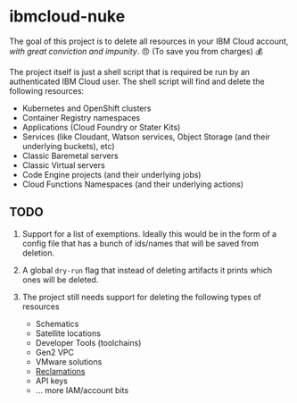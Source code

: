 # ibmcloud-nuke

The goal of this project is to delete all resources in your IBM Cloud account, _with great conviction and impunity_. 😠 (To save you from charges) 💰

The project itself is just a shell script that is required be run by an authenticated IBM Cloud user. The shell script will find and delete the following resources:

* Kubernetes and OpenShift clusters
* Container Registry namespaces
* Applications (Cloud Foundry or Stater Kits)
* Services (like Cloudant, Watson services, Object Storage (and their underlying buckets), etc)
* Classic Baremetal servers
* Classic Virtual servers
* Code Engine projects (and their underlying jobs)
* Cloud Functions Namespaces (and their underlying actions)

## TODO

1. Support for a list of exemptions. Ideally this would be in the form of a config file that has a bunch of ids/names that will be saved from deletion.

2. A global `dry-run` flag that instead of deleting artifacts it prints which ones will be deleted.

3. The project still needs support for deleting the following types of resources

   * Schematics
   * Satellite locations
   * Developer Tools (toolchains)
   * Gen2 VPC
   * VMware solutions
   * [Reclamations](https://cloud.ibm.com/docs/account?topic=account-resource-reclamation)
   * API keys
   * ... more IAM/account bits
